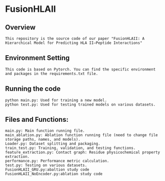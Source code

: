 # FusionHLAII

## Overview
    This repository is the source code of our paper "FusionHLAII: A Hierarchical Model for Predicting HLA II–Peptide Interactions"

## Environment Setting
    This code is based on Pytorch. You can find the specific environment and packages in the requirements.txt file.

## Running the code
    python main.py: Used for training a new model.
    python test.py: Used for testing trained models on various datasets.


## Files and Functions:
    main.py: Main function running file.
    main_ablation.py: Ablation function running file (need to change file storage paths, names, and models).
    Loader.py: Dataset splitting and packaging.
    train_test.py: Training, validation, and testing functions.
    feature_extraction.py: Contact graph: Residue physicochemical property extraction.
    performance.py: Performance metric calculation.
    test.py: Testing on various datasets.
    FusionHLAII_GRU.py:abaltion study code
    FusionHLAII_NoEncoder.py:ablation study code



